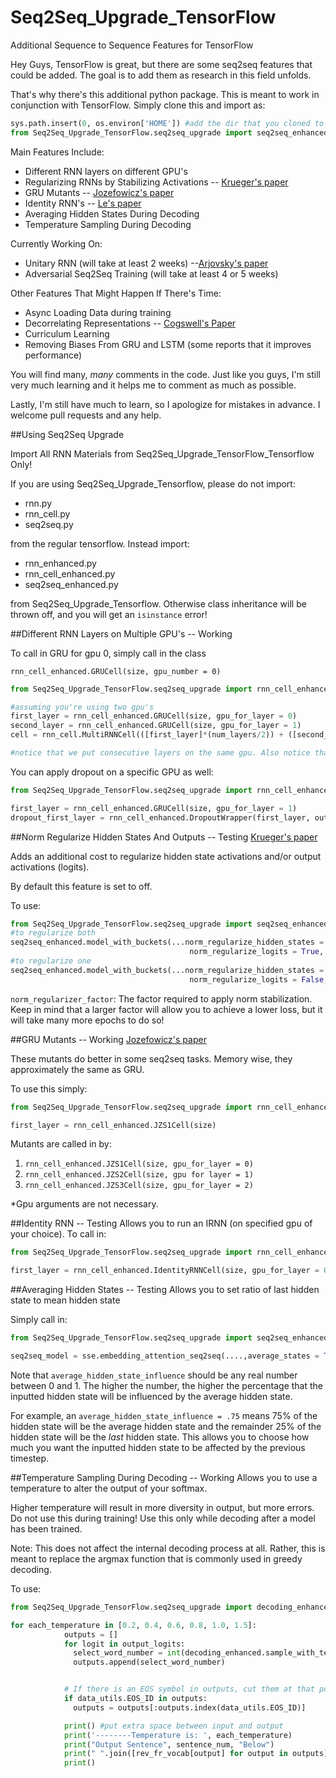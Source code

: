 # Seq2Seq_Upgrade_TensorFlow
Additional Sequence to Sequence Features for TensorFlow

Hey Guys, TensorFlow is great, but there are some seq2seq features that could be added. The goal is to add them as research in this field unfolds.

That's why there's this additional python package. This is meant to work in conjunction with TensorFlow. Simply clone this and import as:

```python
sys.path.insert(0, os.environ['HOME']) #add the dir that you cloned to
from Seq2Seq_Upgrade_TensorFlow.seq2seq_upgrade import seq2seq_enhanced, rnn_cell_enhanced
```

Main Features Include:

- Different RNN layers on different GPU's
- Regularizing RNNs by Stabilizing Activations -- [Krueger's paper](http://arxiv.org/pdf/1511.08400.pdf)
- GRU Mutants -- [Jozefowicz's paper](http://www.jmlr.org/proceedings/papers/v37/jozefowicz15.pdf)
- Identity RNN's -- [Le's paper](http://arxiv.org/pdf/1504.00941v2.pdf)
- Averaging Hidden States During Decoding
- Temperature Sampling During Decoding 

Currently Working On:

- Unitary RNN (will take at least 2 weeks) --[Arjovsky's paper](http://arxiv.org/abs/1511.06464v2.pdf)
- Adversarial Seq2Seq Training (will take at least 4 or 5 weeks)

Other Features That Might Happen If There's Time:

- Async Loading Data during training 
- Decorrelating Representations -- [Cogswell's Paper](http://arxiv.org/pdf/1511.06068v1.pdf)
- Curriculum Learning 
- Removing Biases From GRU and LSTM (some reports that it improves performance)

You will find many, *many* comments in the code. Just like you guys, I'm still very much learning and it helps me to comment as much as possible. 

Lastly, I'm still have much to learn, so I apologize for mistakes in advance. I welcome pull requests and any help. 


##Using Seq2Seq Upgrade

Import All RNN Materials from Seq2Seq_Upgrade_TensorFlow_Tensorflow Only!

If you are using Seq2Seq_Upgrade_Tensorflow, please do not import:
- rnn.py
- rnn_cell.py
- seq2seq.py

from the regular tensorflow. Instead import:

- rnn_enhanced.py
- rnn_cell_enhanced.py
- seq2seq_enhanced.py

from Seq2Seq_Upgrade_Tensorflow. Otherwise class inheritance will be thrown off, and you will get an `isinstance` error!



##Different RNN Layers on Multiple GPU's -- Working

To call in GRU for gpu 0, simply call in the class

`rnn_cell_enhanced.GRUCell(size, gpu_number = 0)`


```python      
from Seq2Seq_Upgrade_TensorFlow.seq2seq_upgrade import rnn_cell_enhanced

#assuming you're using two gpu's
first_layer = rnn_cell_enhanced.GRUCell(size, gpu_for_layer = 0)
second_layer = rnn_cell_enhanced.GRUCell(size, gpu_for_layer = 1)
cell = rnn_cell.MultiRNNCell(([first_layer]*(num_layers/2)) + ([second_layer]*(num_layers/2)))

#notice that we put consecutive layers on the same gpu. Also notice that you need to use an even number of layers.
```

You can apply dropout on a specific GPU as well:

```python
from Seq2Seq_Upgrade_TensorFlow.seq2seq_upgrade import rnn_cell_enhanced

first_layer = rnn_cell_enhanced.GRUCell(size, gpu_for_layer = 1)
dropout_first_layer = rnn_cell_enhanced.DropoutWrapper(first_layer, output_keep_prob = 0.80, gpu_for_layer = 1)
```


##Norm Regularize Hidden States And Outputs -- Testing
[Krueger's paper](http://arxiv.org/pdf/1511.08400.pdf)

Adds an additional cost to regularize hidden state activations and/or output activations (logits).

By default this feature is set to off. 

To use:

```python      
from Seq2Seq_Upgrade_TensorFlow.seq2seq_upgrade import seq2seq_enhanced
#to regularize both
seq2seq_enhanced.model_with_buckets(...norm_regularize_hidden_states = True, 
										norm_regularize_logits = True, norm_regularize_factor = 50)
#to regularize one
seq2seq_enhanced.model_with_buckets(...norm_regularize_hidden_states = True, 
										norm_regularize_logits = False, norm_regularize_factor = 50)
```

`norm_regularizer_factor`: The factor required to apply norm stabilization. Keep 
in mind that a larger factor will allow you to achieve a lower loss, but it will take
many more epochs to do so!


##GRU Mutants -- Working
[Jozefowicz's paper](http://www.jmlr.org/proceedings/papers/v37/jozefowicz15.pdf)

These mutants do better in some seq2seq tasks. Memory wise, they approximately the same as GRU.

To use this simply:

```python
from Seq2Seq_Upgrade_TensorFlow.seq2seq_upgrade import rnn_cell_enhanced

first_layer = rnn_cell_enhanced.JZS1Cell(size)
```
Mutants are called in by:

1. `rnn_cell_enhanced.JZS1Cell(size, gpu_for_layer = 0)`
2. `rnn_cell_enhanced.JZS2Cell(size, gpu for layer = 1)`
3. `rnn_cell_enhanced.JZS3Cell(size, gpu_for_layer = 2)`

*Gpu arguments are not necessary. 


##Identity RNN -- Testing
Allows you to run an IRNN (on specified gpu of your choice). To call in:

```python
from Seq2Seq_Upgrade_TensorFlow.seq2seq_upgrade import rnn_cell_enhanced

first_layer = rnn_cell_enhanced.IdentityRNNCell(size, gpu_for_layer = 0)
```


##Averaging Hidden States -- Testing
Allows you to set ratio of last hidden state to mean hidden state

Simply call in:

```python
from Seq2Seq_Upgrade_TensorFlow.seq2seq_upgrade import seq2seq_enhanced as sse

seq2seq_model = sse.embedding_attention_seq2seq(....,average_states = True, average_hidden_state_influence = 0.5)
```

Note that `average_hidden_state_influence` should be any real number between 0 and 1. The higher the number, the higher the percentage that the inputted hidden state will be influenced by the average hidden state.

For example, an `average_hidden_state_influence = .75` means 75% of the hidden state will be the average hidden state and the remainder 25% of the hidden state will be the *last* hidden state. This allows you to choose how much you want the inputted hidden state to be affected by the previous timestep. 



##Temperature Sampling During Decoding -- Working
Allows you to use a temperature to alter the output of your softmax. 

Higher temperature will result in more diversity in output, but more errors. Do not use this during training! Use this only while decoding after a model has been trained. 

Note: This does not affect the internal decoding process at all. Rather, this is meant to replace the argmax function that is commonly used in greedy decoding.

To use:

```python
from Seq2Seq_Upgrade_TensorFlow.seq2seq_upgrade import decoding_enhanced

for each_temperature in [0.2, 0.4, 0.6, 0.8, 1.0, 1.5]:
            outputs = []
            for logit in output_logits:
              select_word_number = int(decoding_enhanced.sample_with_temperature(logit[0], each_temperature))
              outputs.append(select_word_number)


            # If there is an EOS symbol in outputs, cut them at that point.
            if data_utils.EOS_ID in outputs:
              outputs = outputs[:outputs.index(data_utils.EOS_ID)]

            print() #put extra space between input and output
            print('--------Temperature is: ', each_temperature)
            print("Output Sentence", sentence_num, "Below")
            print(" ".join([rev_fr_vocab[output] for output in outputs])) #place space inbetween output here
            print()
```



